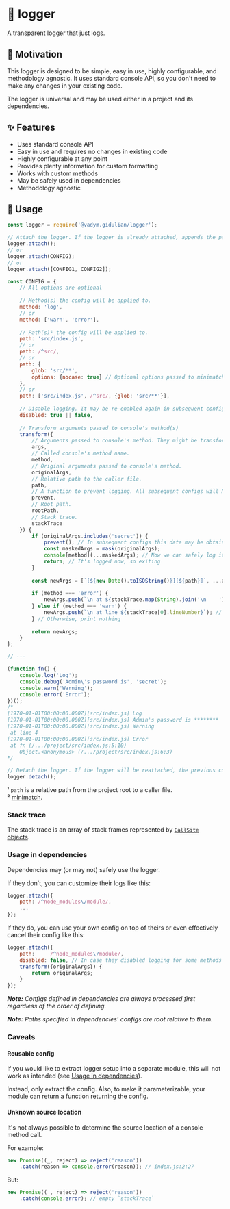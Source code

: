 # 📃 logger

A transparent logger that just logs.

## 🎯 Motivation

This logger is designed to be simple, easy in use, highly configurable, and methodology agnostic.
It uses standard console API, so you don't need to make any changes in your existing code.

The logger is universal and may be used either in a project and its dependencies.

## ✨ Features

- Uses standard console API
- Easy in use and requires no changes in existing code
- Highly configurable at any point
- Provides plenty information for custom formatting
- Works with custom methods
- May be safely used in dependencies
- Methodology agnostic

## 📝 Usage

```js
const logger = require('@vadym.gidulian/logger');

// Attach the logger. If the logger is already attached, appends the passed config to the existing one, if any.
logger.attach();
// or
logger.attach(CONFIG);
// or
logger.attach([CONFIG1, CONFIG2]);

const CONFIG = {
    // All options are optional
    
    // Method(s) the config will be applied to.
    method: 'log',
    // or
    method: ['warn', 'error'],
    
    // Path(s)¹ the config will be applied to.
    path: 'src/index.js',
    // or
    path: /^src/,
    // or
    path: {
        glob: 'src/**',
        options: {nocase: true} // Optional options passed to minimatch²
    },
    // or
    path: ['src/index.js', /^src/, {glob: 'src/**'}],
    
    // Disable logging. It may be re-enabled again in subsequent configs.
    disabled: true || false,
    
    // Transform arguments passed to console's method(s)
    transform({
        // Arguments passed to console's method. They might be transformed by previous configs.
        args,
        // Called console's method name.
        method,
        // Original arguments passed to console's method.
        originalArgs,
        // Relative path to the caller file.
        path,
        // A function to prevent logging. All subsequent configs will NOT be processed.
        prevent,
        // Root path.
        rootPath,
        // Stack trace.
        stackTrace
    }) {
        if (originalArgs.includes('secret')) {
            prevent(); // In subsequent configs this data may be obtained via `originalArgs` too, so preventing this
            const maskedArgs = mask(originalArgs);
            console[method](...maskedArgs); // Now we can safely log it again
            return; // It's logged now, so exiting
        }
        
        const newArgs = [`[${new Date().toISOString()}][${path}]`, ...args];
        
        if (method === 'error') {
            newArgs.push(`\n at ${stackTrace.map(String).join('\n    ')}`); // If it's an error, print the full stack trace
        } else if (method === 'warn') {
            newArgs.push(`\n at line ${stackTrace[0].lineNumber}`); // If it's a warn, print just the line number
        } // Otherwise, print nothing
        
        return newArgs;
    }
};

// ---

(function fn() {
    console.log('Log');
    console.debug('Admin\'s password is', 'secret');
    console.warn('Warning');
    console.error('Error');
})();
/*
[1970-01-01T00:00:00.000Z][src/index.js] Log
[1970-01-01T00:00:00.000Z][src/index.js] Admin's password is ********
[1970-01-01T00:00:00.000Z][src/index.js] Warning
 at line 4
[1970-01-01T00:00:00.000Z][src/index.js] Error
 at fn (/.../project/src/index.js:5:10)
    Object.<anonymous> (/.../project/src/index.js:6:3)
*/

// Detach the logger. If the logger will be reattached, the previous config will NOT be restored.
logger.detach();
```
¹ `path` is a relative path from the project root to a caller file. <br>
² [minimatch](https://github.com/isaacs/minimatch).

### Stack trace

The stack trace is an array of stack frames represented by [`CallSite` objects](https://v8.dev/docs/stack-trace-api#customizing-stack-traces).

### Usage in dependencies

Dependencies may (or may not) safely use the logger.

If they don't, you can customize their logs like this:

```js
logger.attach({
    path: /^node_modules\/module/,
    ...
});
```

If they do, you can use your own config on top of theirs or even effectively cancel their config like this:

```js
logger.attach({
    path:     /^node_modules\/module/,
    disabled: false, // In case they disabled logging for some methods and/or paths
    transform({originalArgs}) {
        return originalArgs;
    }
});
```

***Note:** Configs defined in dependencies are always processed first regardless of the order of defining.*

***Note:** Paths specified in dependencies' configs are root relative to them.*

### Caveats

#### Reusable config

If you would like to extract logger setup into a separate module, this will not work as intended (see [Usage in dependencies](#usage-in-dependencies)).

Instead, only extract the config. Also, to make it parameterizable, your module can return a function returning the config.

#### Unknown source location

It's not always possible to determine the source location of a console method call.

For example:

```js
new Promise((_, reject) => reject('reason'))
    .catch(reason => console.error(reason)); // index.js:2:27
```

But:

```js
new Promise((_, reject) => reject('reason'))
    .catch(console.error); // empty `stackTrace`
```
